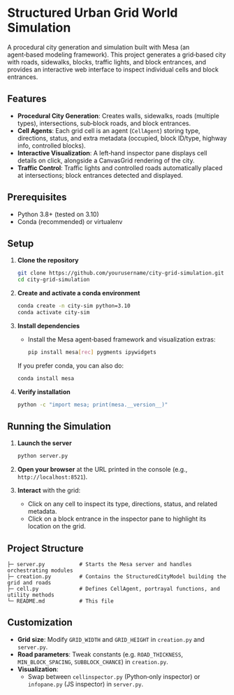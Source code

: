 # Structured Urban Grid World Simulation

A procedural city generation and simulation built with Mesa (an agent‑based modeling framework). This project generates a grid‑based city with roads, sidewalks, blocks, traffic lights, and block entrances, and provides an interactive web interface to inspect individual cells and block entrances.

## Features

- **Procedural City Generation**: Creates walls, sidewalks, roads (multiple types), intersections, sub‑block roads, and block entrances.
- **Cell Agents**: Each grid cell is an agent (`CellAgent`) storing type, directions, status, and extra metadata (occupied, block ID/type, highway info, controlled blocks).
- **Interactive Visualization**: A left‑hand inspector pane displays cell details on click, alongside a CanvasGrid rendering of the city.
- **Traffic Control**: Traffic lights and controlled roads automatically placed at intersections; block entrances detected and displayed.

## Prerequisites

- Python 3.8+ (tested on 3.10)
- Conda (recommended) or virtualenv

## Setup

1. **Clone the repository**

   ```bash
   git clone https://github.com/yourusername/city-grid-simulation.git
   cd city-grid-simulation
   ```

2. **Create and activate a conda environment**

   ```bash
   conda create -n city-sim python=3.10
   conda activate city-sim
   ```

3. **Install dependencies**

   - Install the Mesa agent‑based framework and visualization extras:
     ```bash
     pip install mesa[rec] pygments ipywidgets
     ```

   If you prefer conda, you can also do:
   ```bash
   conda install mesa
   ```

4. **Verify installation**

   ```bash
   python -c "import mesa; print(mesa.__version__)"
   ```

## Running the Simulation

1. **Launch the server**

   ```bash
   python server.py
   ```

2. **Open your browser** at the URL printed in the console (e.g., `http://localhost:8521`).
3. **Interact** with the grid:
   - Click on any cell to inspect its type, directions, status, and related metadata.
   - Click on a block entrance in the inspector pane to highlight its location on the grid.

## Project Structure

```
├─ server.py           # Starts the Mesa server and handles orchestrating modules
├─ creation.py         # Contains the StructuredCityModel building the grid and roads
├─ cell.py             # Defines CellAgent, portrayal functions, and utility methods
└─ README.md           # This file
```

## Customization

- **Grid size**: Modify `GRID_WIDTH` and `GRID_HEIGHT` in `creation.py` and `server.py`.
- **Road parameters**: Tweak constants (e.g. `ROAD_THICKNESS`, `MIN_BLOCK_SPACING`, `SUBBLOCK_CHANCE`) in `creation.py`.
- **Visualization**:
  - Swap between `cellinspector.py` (Python‑only inspector) or `infopane.py` (JS inspector) in `server.py`.


